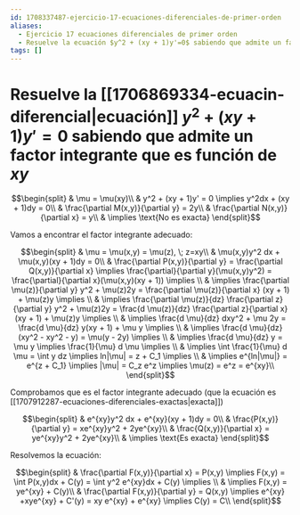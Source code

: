 ```yaml
---
id: 1708337487-ejercicio-17-ecuaciones-diferenciales-de-primer-orden
aliases:
  - Ejercicio 17 ecuaciones diferenciales de primer orden
  - Resuelve la ecuación $y^2 + (xy + 1)y'=0$ sabiendo que admite un factor integrante que es función de $xy$
tags: []
---
```


# Resuelve la [[1706869334-ecuacin-diferencial|ecuación]] $y^2 + (xy + 1)y'=0$ sabiendo que admite un factor integrante que es función de $xy$

$$\begin{split}
    & \mu = \mu(xy)\\
    & y^2 + (xy + 1)y' = 0 \implies y^2dx + (xy + 1)dy = 0\\
    & \frac{\partial M(x,y)}{\partial y} = 2y\\
    & \frac{\partial N(x,y)}{\partial x} = y\\
    & \implies \text{No es exacta}
\end{split}$$

Vamos a encontrar el factor integrante adecuado:

$$\begin{split}
    & \mu = \mu(x,y) = \mu(z), \; z=xy\\
    & \mu(x,y)y^2 dx + \mu(x,y)(xy + 1)dy = 0\\
    & \frac{\partial P(x,y)}{\partial y} = \frac{\partial Q(x,y)}{\partial x} \implies \frac{\partial}{\partial y}(\mu(x,y)y^2) = \frac{\partial}{\partial x}(\mu(x,y)(xy + 1)) \implies \\
    & \implies \frac{\partial \mu(z)}{\partial y} y^2 + \mu(z)2y = \frac{\partial \mu(z)}{\partial x} (xy + 1) + \mu(z)y \implies \\
    & \implies \frac{\partial \mu(z)}{dz} \frac{\partial z}{\partial y} y^2 + \mu(z)2y = \frac{d \mu(z)}{dz} \frac{\partial z}{\partial x} (xy + 1) + \mu(z)y \implies \\
    & \implies \frac{d \mu}{dz} dxy^2 + \mu 2y = \frac{d \mu}{dz} y(xy + 1) + \mu y \implies \\
    & \implies \frac{d \mu}{dz} (xy^2 - xy^2 - y) = \mu(y - 2y) \implies \\
    & \implies \frac{d \mu}{dz} y = \mu y \implies \frac{1}{\mu} d \mu \implies \\
    & \implies \int \frac{1}{\mu} d \mu = \int y dz \implies ln|\mu| = z + C_1 \implies \\
    & \implies e^{ln|\mu|} = e^{z + C_1} \implies |\mu| = C_z e^z \implies \mu(z) = e^z = e^{xy}\\
\end{split}$$

Comprobamos que es el factor integrante adecuado (que la ecuación es [[1707912287-ecuaciones-diferenciales-exactas|exacta]])

$$\begin{split}
    & e^{xy}y^2 dx + e^{xy}(xy + 1)dy = 0\\
    & \frac{P(x,y)}{\partial y} = xe^{xy}y^2 + 2ye^{xy}\\
    & \frac{Q(x,y)}{\partial x} = ye^{xy}y^2 + 2ye^{xy}\\
    & \implies \text{Es exacta}
\end{split}$$

Resolvemos la ecuación:

$$\begin{split}
    & \frac{\partial F(x,y)}{\partial x} = P(x,y) \implies F(x,y) = \int P(x,y)dx + C(y) = \int y^2 e^{xy}dx + C(y) \implies \\
    & \implies F(x,y) = ye^{xy} + C(y)\\
    & \frac{\partial F(x,y)}{\partial y} = Q(x,y) \implies e^{xy} +xye^{xy} + C'(y) = xy e^{xy} + e^{xy} \implies C(y) = C\\
\end{split}$$
